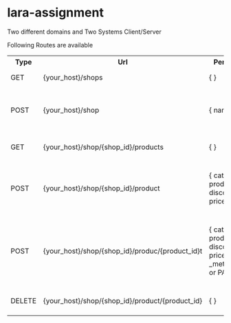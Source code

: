 # lara-assignment
Two different domains and Two Systems Client/Server

Following Routes are available 
 <table>
 <tr> <th>Type</th>
 <th>Url</th>
 <th>Perameter</th>
 <th>Description</th>
 </tr>
 <tr>
 <td> GET
 </td>
 <td> {your_host}/shops</td>
 <td> {  } </td>
 <td> List of all create  shop </td>
 </tr>
  <tr>
 <td> POST
 </td>
 <td> {your_host}/shop</td>
 <td> { name } </td>
 <td> Create  new shop with name and return shop details </td>
 </tr>
 </tr>
  <tr>
  <td> GET
 </td>
 <td> {your_host}/shop/{shop_id}/products</td>
 <td> { } </td>
 <td> List  of all  product in given shop  </td>
 </tr>
  <tr>
 <td> POST
 </td>
 <td> {your_host}/shop/{shop_id}/product</td>
 <td> { category, product, discount, price} </td>
 <td> Create  new product in given shop  and return product details </td>
 </tr>
 <td> POST
 </td>
 <td> {your_host}/shop/{shop_id}/produc/{product_id}t</td>
 <td> { category, product, discount, price, _method:PUT or PATCH} </td>
 <td> Update  an existing product in given shop  and return updated product details </td>
 </tr>
  <tr>
 <td> DELETE
 </td>
 <td> {your_host}/shop/{shop_id}/product/{product_id}</td>
 <td> { } </td>
 <td> Delete   product in given shop  </td>
 </tr>
 
 </table>
